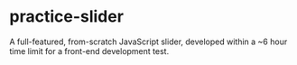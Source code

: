 # practice-slider
A full-featured, from-scratch JavaScript slider, developed within a ~6 hour time limit for a front-end development test.
